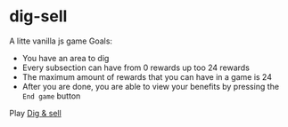 # dig-sell
A litte vanilla js game
Goals:
+ You have an area to dig
+ Every subsection can have from 0 rewards up too 24 rewards
+ The maximum amount of rewards that you can have in a game is 24
+ After you are done, you are able to view your benefits by pressing the `End game` button

Play [Dig & sell](https://angel-del-dev.github.io/dig-sell/)
